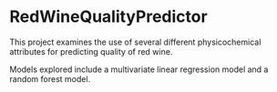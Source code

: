 # RedWineQualityPredictor
This project examines the use of several different physicochemical attributes for predicting quality of red wine. 

Models explored include a multivariate linear regression model and a random forest model. 
